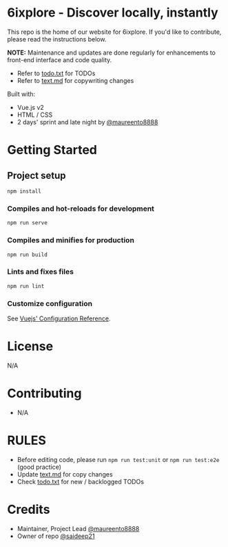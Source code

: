 # 6ixplore - Discover locally, instantly

This repo is the home of our website for 6ixplore. If you'd like to contribute, please read the instructions below.

<strong>NOTE:</strong> Maintenance and updates are done regularly for enhancements to front-end interface and code quality.

- Refer to [todo.txt](./todo.txt) for TODOs
- Refer to [text.md](./text.md) for copywriting changes

Built with:

- Vue.js v2
- HTML / CSS
- 2 days' sprint and late night by [@maureento8888](https://github.com/maureento8888)

# Getting Started

## Project setup

```
npm install
```

### Compiles and hot-reloads for development

```
npm run serve
```

### Compiles and minifies for production

```
npm run build
```

### Lints and fixes files

```
npm run lint
```

### Customize configuration

See [Vuejs' Configuration Reference](https://cli.vuejs.org/config/).

# License

N/A

# Contributing

- N/A

# RULES

- Before editing code, please run `npm run test:unit` or `npm run test:e2e` (good practice)
- Update [text.md](./text.md) for copy changes
- Check [todo.txt](./todo.txt) for new / backlogged TODOs

# Credits

- Maintainer, Project Lead [@maureento8888](https://github.com/maureento8888)
- Owner of repo [@saideep21](https://github.com/saideep21)
